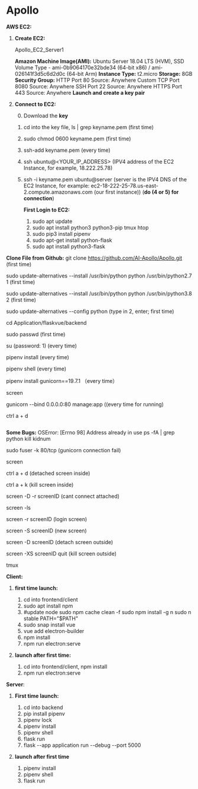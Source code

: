 # Apollo

**AWS EC2:**

1. **Create EC2:**

   Apollo_EC2_Server1

   **Amazon Machine Image(AMI):**
   Ubuntu Server 18.04 LTS (HVM), SSD Volume Type - ami-0b9064170e32bde34 (64-bit x86) / ami-026141f3d5c6d2d0c (64-bit Arm)
   **Instance Type:**
   t2.micro
   **Storage:**
   8GB
   **Security Group:**
   HTTP Port 80 Source: Anywhere
   Custom TCP Port 8080 Source: Anywhere
   SSH Port 22 Source: Anywhere
   HTTPS Port 443 Source: Anywhere
   **Launch and create a key pair**

2. **Connect to EC2:**

   0. Download the **key**

   1. cd into the key file, ls | grep keyname.pem  (first time)

   2. sudo chmod 0600 keyname.pem (first time)

   3. ssh-add keyname.pem (every time)

   4. ssh ubuntu@<YOUR_IP_ADDRESS> (IPV4 address of the EC2 Instance, for example, 18.222.25.78)

   5. ssh -i keyname.pem ubuntu@server (server is the IPV4 DNS of the EC2 Instance, for example: ec2-18-222-25-78.us-east-2.compute.amazonaws.com (our first instance))    (**do (4 or 5) for connection**)

      **First Login to EC2:**

      1. sudo apt update
      2. sudo apt install python3 python3-pip tmux htop
      3. sudo pip3 install pipenv
      4. sudo apt-get install python-flask
      5. sudo apt install python3-flask


**Clone File from Github:**
git clone https://github.com/AI-Apollo/Apollo.git (first time)

sudo update-alternatives --install /usr/bin/python python /usr/bin/python2.7 1  (first time)

sudo update-alternatives --install /usr/bin/python python /usr/bin/python3.8 2 (first time)

sudo update-alternatives --config python (type in 2, enter; first time)

cd Application/flaskvue/backend

sudo passwd (first time)

su (password: 1) (every time)

pipenv install (every time)

pipenv shell (every time)

pipenv install gunicorn==19.7.1 （every time）

screen

gunicorn --bind 0.0.0.0:80 manage:app ((every time for running)

ctrl a + d

```py

```

**Some Bugs:**
OSError: [Errno 98] Address already in use
ps -fA | grep python
kill kidnum



sudo fuser -k 80/tcp (gunicorn connection fail)

screen

ctrl a + d (detached screen inside)

ctrl a + k (kill screen inside)

screen -D -r screenID (cant connect attached)

screen -ls

screen -r screenID (login screen)

screen -S screenID (new screen)



screen -D screenID (detach screen outside)

screen -XS screenID quit (kill screen outside)



tmux 

**Client:**

1. **first time launch:**
   1. cd into frontend/client
   2. sudo apt install npm 
   3. #update node
      sudo npm cache clean -f
      sudo npm install -g n
      sudo n stable
      PATH="$PATH"
   4. sudo snap install vue
   5. vue add electron-builder
   6. npm install
   7. npm run electron:serve


2. **launch after first time:**
   1. cd into frontend/client, npm install
   2. npm run electron:serve



**Server**:

1. **First time launch:**
   1. cd into backend
   2. pip install pipenv
   3. pipenv lock
   4. pipenv install
   5. pipenv shell
   6. flask run
   7. flask --app application run --debug --port 5000

2. **launch after first time**
   1. pipenv install
   2. pipenv shell
   3. flask run

